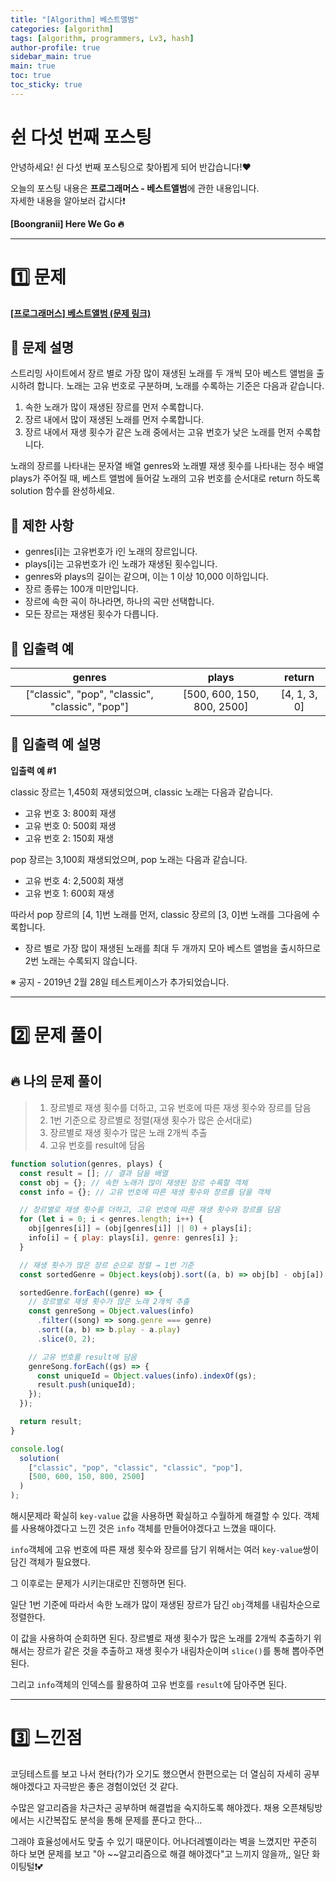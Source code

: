```yaml
---
title: "[Algorithm] 베스트앨범"
categories: [algorithm]
tags: [algorithm, programmers, Lv3, hash]
author-profile: true
sidebar_main: true
main: true
toc: true
toc_sticky: true
---
```


# 쉰 다섯 번째 포스팅

안녕하세요! 쉰 다섯 번째 포스팅으로 찾아뵙게 되어 반갑습니다!♥

오늘의 포스팅 내용은 **프로그래머스 - 베스트앨범**에 관한 내용입니다. <br/>
자세한 내용을 알아보러 갑시다❗️

**[Boongranii] Here We Go 🔥**

---

# 1️⃣ 문제

[**[프로그래머스] 베스트앨범 (문제 링크)**](https://school.programmers.co.kr/learn/courses/30/lessons/42579)

## 💨 **문제 설명**

스트리밍 사이트에서 장르 별로 가장 많이 재생된 노래를 두 개씩 모아 베스트 앨범을 출시하려 합니다. 노래는 고유 번호로 구분하며, 노래를 수록하는 기준은 다음과 같습니다.

1. 속한 노래가 많이 재생된 장르를 먼저 수록합니다.
2. 장르 내에서 많이 재생된 노래를 먼저 수록합니다.
3. 장르 내에서 재생 횟수가 같은 노래 중에서는 고유 번호가 낮은 노래를 먼저 수록합니다.

노래의 장르를 나타내는 문자열 배열 genres와 노래별 재생 횟수를 나타내는 정수 배열 plays가 주어질 때, 베스트 앨범에 들어갈 노래의 고유 번호를 순서대로 return 하도록 solution 함수를 완성하세요.

## 💨 **제한 사항**

- genres[i]는 고유번호가 i인 노래의 장르입니다.
- plays[i]는 고유번호가 i인 노래가 재생된 횟수입니다.
- genres와 plays의 길이는 같으며, 이는 1 이상 10,000 이하입니다.
- 장르 종류는 100개 미만입니다.
- 장르에 속한 곡이 하나라면, 하나의 곡만 선택합니다.
- 모든 장르는 재생된 횟수가 다릅니다.

## 💨 **입출력 예**

|                     genres                      |           plays            |    return    |
| :---------------------------------------------: | :------------------------: | :----------: |
| ["classic", "pop", "classic", "classic", "pop"] | [500, 600, 150, 800, 2500] | [4, 1, 3, 0] |

## 💨 **입출력 예 설명**

**입출력 예 #1** <br>

classic 장르는 1,450회 재생되었으며, classic 노래는 다음과 같습니다.

- 고유 번호 3: 800회 재생
- 고유 번호 0: 500회 재생
- 고유 번호 2: 150회 재생

pop 장르는 3,100회 재생되었으며, pop 노래는 다음과 같습니다.

- 고유 번호 4: 2,500회 재생
- 고유 번호 1: 600회 재생

따라서 pop 장르의 [4, 1]번 노래를 먼저, classic 장르의 [3, 0]번 노래를 그다음에 수록합니다.

- 장르 별로 가장 많이 재생된 노래를 최대 두 개까지 모아 베스트 앨범을 출시하므로 2번 노래는 수록되지 않습니다.

※ 공지 - 2019년 2월 28일 테스트케이스가 추가되었습니다.

---

# 2️⃣ 문제 풀이

## 🔥 나의 문제 풀이

> 1. 장르별로 재생 횟수를 더하고, 고유 번호에 따른 재생 횟수와 장르를 담음
> 2. 1번 기준으로 장르별로 정렬(재생 횟수가 많은 순서대로)
> 3. 장르별로 재생 횟수가 많은 노래 2개씩 추출
> 4. 고유 번호를 result에 담음

```js
function solution(genres, plays) {
  const result = []; // 결과 담을 배열
  const obj = {}; // 속한 노래가 많이 재생된 장르 수록할 객체
  const info = {}; // 고유 번호에 따른 재생 횟수와 장르를 담을 객체

  // 장르별로 재생 횟수를 더하고, 고유 번호에 따른 재생 횟수와 장르를 담음
  for (let i = 0; i < genres.length; i++) {
    obj[genres[i]] = (obj[genres[i]] || 0) + plays[i];
    info[i] = { play: plays[i], genre: genres[i] };
  }

  // 재생 횟수가 많은 장르 순으로 정렬 → 1번 기준
  const sortedGenre = Object.keys(obj).sort((a, b) => obj[b] - obj[a]);

  sortedGenre.forEach((genre) => {
    // 장르별로 재생 횟수가 많은 노래 2개씩 추출
    const genreSong = Object.values(info)
      .filter((song) => song.genre === genre)
      .sort((a, b) => b.play - a.play)
      .slice(0, 2);

    // 고유 번호를 result에 담음
    genreSong.forEach((gs) => {
      const uniqueId = Object.values(info).indexOf(gs);
      result.push(uniqueId);
    });
  });

  return result;
}

console.log(
  solution(
    ["classic", "pop", "classic", "classic", "pop"],
    [500, 600, 150, 800, 2500]
  )
);
```

해시문제라 확실히 `key-value` 값을 사용하면 확실하고 수월하게 해결할 수 있다. 객체를 사용해야겠다고 느낀 것은 `info` 객체를 만들어야겠다고 느꼈을 때이다.

`info`객체에 고유 번호에 따른 재생 횟수와 장르를 담기 위해서는 여러 `key-value`쌍이 담긴 객체가 필요했다.

그 이후로는 문제가 시키는대로만 진행하면 된다.

일단 1번 기준에 따라서 속한 노래가 많이 재생된 장르가 담긴 `obj`객체를 내림차순으로 정렬한다.

이 값을 사용하여 순회하면 된다. 장르별로 재생 횟수가 많은 노래를 2개씩 추출하기 위해서는 장르가 같은 것을 추출하고 재생 횟수가 내림차순이며 `slice()`를 통해 뽑아주면 된다.

그리고 `info`객체의 인덱스를 활용하여 고유 번호를 `result`에 담아주면 된다.

---

# 3️⃣ 느낀점

코딩테스트를 보고 나서 현타(?)가 오기도 했으면서 한편으로는 더 열심히 자세히 공부 해야겠다고 자극받은 좋은 경험이었던 것 같다.

수많은 알고리즘을 차근차근 공부하며 해결법을 숙지하도록 해야겠다. 채용 오픈채팅방에서는 시간복잡도 분석을 통해 문제를 푼다고 한다...

그래야 효율성에서도 맞출 수 있기 때문이다. 어나더레벨이라는 벽을 느꼈지만 꾸준히 하다 보면 문제를 보고 "아 ~~알고리즘으로 해결 해야겠다"고 느끼지 않을까,, 일단 화이팅털❗️💕

